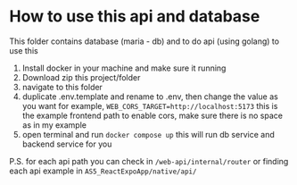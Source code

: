 # How to use this api and database

This folder contains database (maria - db) and to do api (using golang) 
to use this 

1. Install docker in your machine and make sure it running 
2. Download zip this project/folder
3. navigate to this folder
4. duplicate .env.template and rename to .env, then change the value as you want
   for example, `WEB_CORS_TARGET=http://localhost:5173` this is the example frontend path to enable cors, 
   make sure there is no space as in my example
5. open terminal and run `docker compose up` this will run db service and backend service for you

P.S. for each api path you can check in `/web-api/internal/router` or finding each api example in `AS5_ReactExpoApp/native/api/` 
